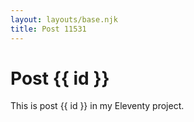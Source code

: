 ```yaml
---
layout: layouts/base.njk
title: Post 11531
---
```


# Post {{ id }}

This is post {{ id }} in my Eleventy project.

